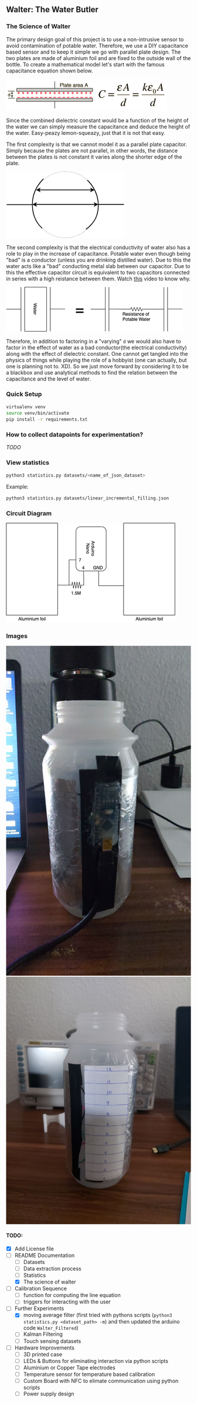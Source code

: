 ## Walter: The Water Butler

### The Science of Walter

The primary design goal of this project is to use a non-intrusive sensor to avoid contamination of potable water. Therefore, we use a DIY capacitance based sensor and to keep it simple we go with parallel plate design. The two plates are made of aluminium foil and are fixed to the outside wall of the bottle. To create a mathematical model let's start with the famous capacitance equation shown below.

![parallel_plate_cap](docs/parallel_plate_cap.gif)

Since the combined dielectric constant would be a function of the height of the water we can simply measure the capacitance and deduce the height of the water. Easy-peazy lemon-squeazy, just that it is not that easy.

The first complexity is that we cannot model it as a parallel plate capacitor. Simply because the plates are not parallel, in other words, the distance between the plates is not constant it varies along the shorter edge of the plate.

![parallel_curvature_cap](docs/parallel_curvature_cap.png)

The second complexity is that the electrical conductivity of water also has a role to play in the increase of capacitance. Potable water even though being "bad" is a conductor (unless you are drinking distilled water). Due to this the water acts like a "bad" conducting metal slab between our capacitor. Due to this the effective capacitor circuit is equivalent to two capacitors connected in series with a high reistance between them. Watch [this](https://www.youtube.com/watch?v=ygADYZEBmtc) video to know why.

![effective_capacitance](docs/effective_capacitance.png)

Therefore, in addition to factoring in a "varying" `d` we would also have to factor in the effect of water as a bad conductor(the electrical conductivity) along with the effect of dielectric constant. One cannot get tangled into the physics of things while playing the role of a hobbyist (one can actually, but one is planning not to. XD). So we just move forward by considering it to be a blackbox and use analytical methods to find the relation between the capacitance and the level of water.

### Quick Setup
```bash
virtualenv venv
source venv/bin/activate
pip install -r requirements.txt
```

### How to collect datapoints for experimentation?

*TODO*

### View statistics

```bash
python3 statistics.py datasets/<name_of_json_dataset>
```

Example:
```bash
python3 statistics.py datasets/linear_incremental_filling.json
```

### Circuit Diagram
![walter_circuit](docs/walter_circuit.png)

### Images
![walter_arduino_brain](docs/walter_arduino_brain.jpeg)
![walter_calibration_scale](docs/walter_calibration_scale.jpeg)

#### TODO:
* [x] Add License file
* [ ] README Documentation
  * [ ] Datasets
  * [ ] Data extraction process
  * [ ] Statistics
  * [x] The science of walter
* [ ] Calibration Sequence
  * [ ] function for computing the line equation
  * [ ] triggers for interacting with the user
* [ ] Further Experiments
  * [x] moving average filter (first tried with pythons scripts (`python3 statistics.py <dataset_path> -m`) and then updated the arduino code `Walter_Filtered`)
  * [ ] Kalman Filtering
  * [ ] Touch sensing datasets
* [ ] Hardware Improvements
  * [ ] 3D printed case
  * [ ] LEDs & Buttons for eliminating interaction via python scripts
  * [ ] Aluminium or Copper Tape electrodes
  * [ ] Temperature sensor for temperature based calibration
  * [ ] Custom Board with NFC to elimate communication using python scripts
  * [ ] Power supply design
